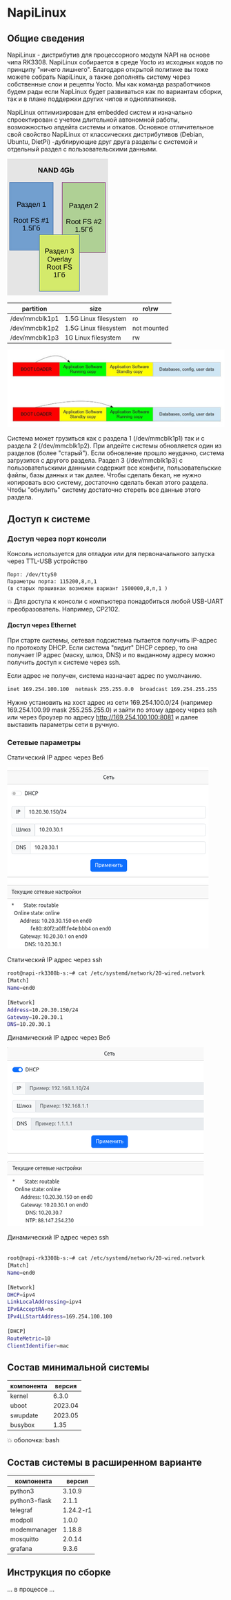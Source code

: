 # NapiLinux

## Общие сведения

NapiLinux - дистрибутив для процессорного модуля NAPI на основе чипа RK3308. NapiLinux собирается в среде Yocto из исходных кодов по принципу "ничего лишнего". Благодаря открытой политике вы тоже можете собрать NapiLinux, а также дополнять систему через собственные слои и рецепты Yocto. Мы как команда разработчиков будем рады если NapLinux будет развиваться как по вариантам сборки, так и в плане поддержки других чипов и одноплатников.

NapiLinux оптимизирован для embedded систем и изначально спроектирован с учетом длительной автономной работы, возможностью апдейта системы и откатов. Основное отличительное свой свойство NapiLinux от классических дистрибутивов (Debian, Ubuntu, DietPi) -дублирующие друг друга разделы с системой и отдельный раздел с пользовательскими данными. 

![NapiLinux](img-li/schm1.png)

|partition      | size                  |ro\rw|
|---------------|-----------------------|-----|
|/dev/mmcblk1p1 | 1.5G Linux filesystem | ro  |
|/dev/mmcblk1p2 | 1.5G Linux filesystem | not mounted  |
|/dev/mmcblk1p3 |  1G  Linux filesystem| rw |



![NapiLinux](img-li/p2.jpg)


Система может грузиться как с раздела 1 (/dev/mmcblk1p1) так и с раздела 2 (/dev/mmcblk1p2). При апдейте системы обновляется один из разделов (более "старый"). Если обновление прошло неудачно, система загрузится с другого раздела. Раздел 3 (/dev/mmcblk1p3) с пользовательскими данными содержит все конфиги, пользовательские файлы, базы данных и так далее. Чтобы сделать бекап, не нужно копировать всю систему, достаточно сделать бекап этого раздела. Чтобы "обнулить" систему достаточно стереть все данные этого раздела. 

## Доступ к системе

### Доступ через порт консоли

Консоль используется для отладки или для первоначального запуска через TTL-USB устройство

```text
Порт: /dev/ttyS0
Параметры порта: 115200,8,n,1
(в старых прошивках возможен вариант 1500000,8,n,1 )
```

:boom: Для доступа к консоли с компьютера понадобиться любой USB-UART преобразователь. Например, CP2102.

#### Доступ через Ethernet

При старте системы, сетевая подсистема пытается получить IP-адрес по протоколу DHCP. Если система "видит" DHCP сервер, то она получает IP адрес (маску, шлюз, DNS) и по выданному адресу можно получить доступ к системе через ssh.

Если адрес не получен, система назначает адрес по умолчанию. 

```bash
inet 169.254.100.100  netmask 255.255.0.0  broadcast 169.254.255.255
```
Нужно установить на хост адрес из сети 169.254.100.0/24 (например 169.254.100.99 mask 255.255.255.0) и зайти по этому адресу через ssh или через броузер по адресу http://169.254.100.100:8081 и далее выставить параметры сети в ручную.

### Сетевые параметры

Статический IP адрес через Веб

![NapiLinux](img-li/net1.png)

Статический IP адрес через ssh

```bash
root@napi-rk3308b-s:~# cat /etc/systemd/network/20-wired.network
[Match]
Name=end0

[Network]
Address=10.20.30.150/24
Gateway=10.20.30.1
DNS=10.20.30.1


```

Динамический IP адрес через Веб

![NapiLinux](img-li/net2.png)


Динамический IP адрес через ssh

```bash

root@napi-rk3308b-s:~# cat /etc/systemd/network/20-wired.network
[Match]
Name=end0

[Network]
DHCP=ipv4
LinkLocalAddressing=ipv4
IPv6AcceptRA=no
IPv4LLStartAddress=169.254.100.100

[DHCP]
RouteMetric=10
ClientIdentifier=mac

```
## Состав минимальной системы


|компонента      | версия                  |
|---------------|-----------------------|
|kernel | 6.3.0 |
|uboot|2023.04|
|swupdate|2023.05|
|busybox|1.35|

:boom: оболочка: bash

## Состав системы в расширенном варианте 

|компонента      | версия                  |
|---------------|-----------------------|
|python3|3.10.9|
|python3-flask|2.1.1|
|telegraf|1.24.2-r1|
|modpoll|1.0.0|
|modemmanager|1.18.8|
|mosquitto|2.0.14|
|grafana|9.3.6|

## Инструкция по сборке

... в процессе ...



